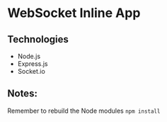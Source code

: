 # WebSocket Inline App

## Technologies

-   Node.js
-   Express.js
-   Socket.io

## Notes:

Remember to rebuild the Node modules `npm install`
